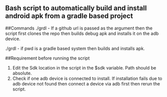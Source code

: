 ## Bash script to automatically build and install android apk from a gradle based project

##Commands
./grdl <url> - If a github url is passed as the argument then the script first clones the repo then builds debug apk and installs it on the adb device.

./grdl		 - if pwd is a gradle based system then builds and installs apk.


##Requirement before running the script

1. Edit the Sdk location in the script in the $sdk variable. Path should be absolute.
2. Check if one adb device is connected to install. If installation fails due to adb device not found then connect a device via adb first then rerun the script. 

